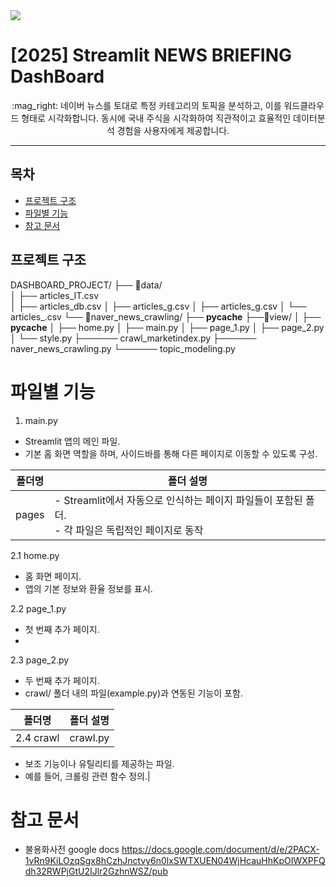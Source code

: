 <img src="img/one.png">

# [2025] Streamlit NEWS BRIEFING DashBoard

<div align="center">
    :mag_right: 네이버 뉴스를 토대로 특정 카테고리의 토픽을 분석하고,
    이를 워드클라우드 형태로 시각화합니다. 동시에 국내 주식을 시각화하여 
    직관적이고 효율적인 데이터분석 경험을 사용자에게 제공합니다.
</div>

* * *
## 목차
  - [프로젝트 구조](#프로젝트-구조)
  - [파일별 기능](#파일별-기능)
  - [참고 문서](#참고-문서)

## 프로젝트 구조
DASHBOARD_PROJECT/
├── 📁data/<br>
│    ├── articles_IT.csv<br>
│    ├── articles_db.csv
│    ├── articles_g.csv
│    ├── articles_g.csv
│    └── articles_.csv
└── 📁naver_news_crawling/
    ├── __pycache__
    ├──📁view/
    │   ├── __pycache__
    │   ├── home.py
    │   ├── main.py
    │   ├── page_1.py
    │   ├── page_2.py
    │   └── style.py
    ├────── crawl_marketindex.py
    ├────── naver_news_crawling.py
    └────── topic_modeling.py


# 파일별 기능
1. main.py
- Streamlit 앱의 메인 파일.
- 기본 홈 화면 역할을 하며, 사이드바를 통해 다른 페이지로 이동할 수 있도록 구성.

폴더명|폴더 설명
---|---|
pages|- Streamlit에서 자동으로 인식하는 페이지 파일들이 포함된 폴더. <br> - 각 파일은 독립적인 페이지로 동작|

2.1 home.py
- 홈 화면 페이지.
- 앱의 기본 정보와 환율 정보를 표시.

2.2 page_1.py
- 첫 번째 추가 페이지.
- 

2.3 page_2.py
- 두 번째 추가 페이지.
- crawl/ 폴더 내의 파일(example.py)과 연동된 기능이 포함.

폴더명|폴더 설명
---|---|
2.4 crawl|crawl.py
- 보조 기능이나 유틸리티를 제공하는 파일.
- 예를 들어, 크롤링 관련 함수 정의.|



# 참고 문서
- 불용화사전 google docs
    https://docs.google.com/document/d/e/2PACX-1vRn9KiLOzqSgx8hCzhJnctvy6n0lxSWTXUEN04WjHcauHhKpOIWXPFQdh32RWPjGtU2IJlr2GzhnWSZ/pub
